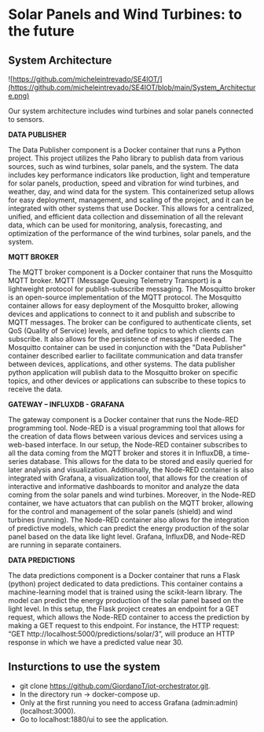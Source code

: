 # Solar Panels and Wind Turbines: to the future

## System Architecture

![https://github.com/micheleintrevado/SE4IOT/](https://github.com/micheleintrevado/SE4IOT/blob/main/System_Architecture.png)

Our system architecture includes wind turbines and solar panels connected to sensors. 

**DATA PUBLISHER** 

The Data Publisher component is a Docker container that runs a Python project. This project utilizes the Paho library to publish data from various sources, such as wind turbines, solar panels, and the system. The data includes key performance indicators like production, light and temperature for solar panels, production, speed and vibration for wind turbines, and weather, day, and wind data for the system. This containerized setup allows for easy deployment, management, and scaling of the project, and it can be integrated with other systems that use Docker. This allows for a centralized, unified, and efficient data collection and dissemination of all the relevant data, which can be used for monitoring, analysis, forecasting, and optimization of the performance of the wind turbines, solar panels, and the system. 

**MQTT BROKER** 

The MQTT broker component is a Docker container that runs the Mosquitto MQTT broker. MQTT (Message Queuing Telemetry Transport) is a lightweight protocol for publish-subscribe messaging. The Mosquitto broker is an open-source implementation of the MQTT protocol. The Mosquitto container allows for easy deployment of the Mosquitto broker, allowing devices and applications to connect to it and publish and subscribe to MQTT messages. The broker can be configured to authenticate clients, set QoS (Quality of Service) levels, and define topics to which clients can subscribe. It also allows for the persistence of messages if needed. The Mosquitto container can be used in conjunction with the "Data Publisher" container described earlier to facilitate communication and data transfer between devices, applications, and other systems. The data publisher python application will publish data to the Mosquitto broker on specific topics, and other devices or applications can subscribe to these topics to receive the data. 

**GATEWAY – INFLUXDB - GRAFANA** 

The gateway component is a Docker container that runs the Node-RED programming tool. Node-RED is a visual programming tool that allows for the creation of data flows between various devices and services using a web-based interface. In our setup, the Node-RED container subscribes to all the data coming from the MQTT broker and stores it in InfluxDB, a time-series database. This allows for the data to be stored and easily queried for later analysis and visualization. Additionally, the Node-RED container is also integrated with Grafana, a visualization tool, that allows for the creation of interactive and informative dashboards to monitor and analyze the data coming from the solar panels and wind turbines. Moreover, in the Node-RED container, we have actuators that can publish on the MQTT broker, allowing for the control and management of the solar panels (shield) and wind turbines (running). The Node-RED container also allows for the integration of predictive models, which can predict the energy production of the solar panel based on the data like light level. Grafana, InfluxDB, and Node-RED are running in separate containers. 

**DATA PREDICTIONS** 

The data predictions component is a Docker container that runs a Flask (python) project dedicated to data predictions. This container contains a machine-learning model that is trained using the scikit-learn library. The model can predict the energy production of the solar panel based on the light level. In this setup, the Flask project creates an endpoint for a GET request, which allows the Node-RED container to access the prediction by making a GET request to this endpoint. For instance, the HTTP request: “GET http://localhost:5000/predictions/solar/3”, will produce an HTTP response in which we have a predicted value near 30.

## Insturctions to use the system
+ git clone https://github.com/GiordanoT/iot-orchestrator.git.
+	In the directory run -> docker-compose up.
+	Only at the first running you need to access Grafana (admin:admin) (localhost:3000).
+	Go to localhost:1880/ui to see the application.
